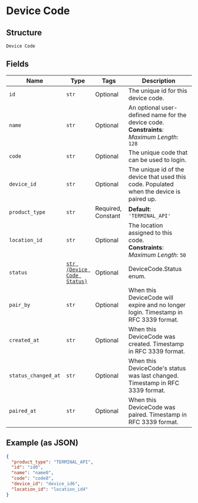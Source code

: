 
# Device Code

## Structure

`Device Code`

## Fields

| Name | Type | Tags | Description |
|  --- | --- | --- | --- |
| `id` | `str` | Optional | The unique id for this device code. |
| `name` | `str` | Optional | An optional user-defined name for the device code.<br>**Constraints**: *Maximum Length*: `128` |
| `code` | `str` | Optional | The unique code that can be used to login. |
| `device_id` | `str` | Optional | The unique id of the device that used this code. Populated when the device is paired up. |
| `product_type` | `str` | Required, Constant | **Default**: `'TERMINAL_API'` |
| `location_id` | `str` | Optional | The location assigned to this code.<br>**Constraints**: *Maximum Length*: `50` |
| `status` | [`str (Device Code Status)`](../../doc/models/device-code-status.md) | Optional | DeviceCode.Status enum. |
| `pair_by` | `str` | Optional | When this DeviceCode will expire and no longer login. Timestamp in RFC 3339 format. |
| `created_at` | `str` | Optional | When this DeviceCode was created. Timestamp in RFC 3339 format. |
| `status_changed_at` | `str` | Optional | When this DeviceCode's status was last changed. Timestamp in RFC 3339 format. |
| `paired_at` | `str` | Optional | When this DeviceCode was paired. Timestamp in RFC 3339 format. |

## Example (as JSON)

```json
{
  "product_type": "TERMINAL_API",
  "id": "id0",
  "name": "name0",
  "code": "code8",
  "device_id": "device_id6",
  "location_id": "location_id4"
}
```

